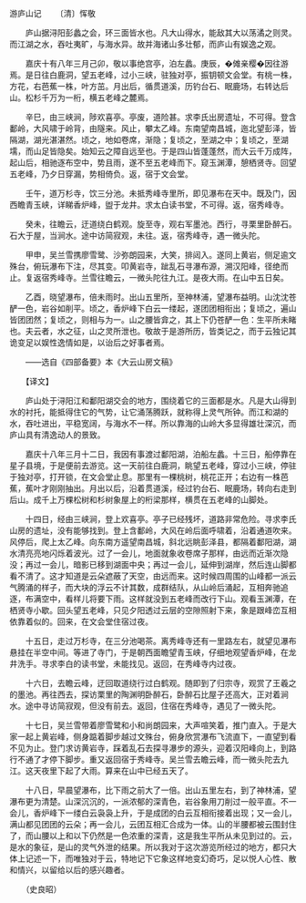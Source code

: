 游庐山记
　　〔清〕恽敬

　　庐山据浔阳彭蠡之会，环三面皆水也。凡大山得水，能敌其大以荡潏之则灵。而江湖之水，吞吐夷旷，与海水异。故并海诸山多壮郁，而庐山有娱逸之观。

　　嘉庆十有八年三月己卯，敬以事绝宫亭，泊左蠡。庚辰，�傩亲樱�因往游焉。是日往白鹿洞，望五老峰，过小三峡，驻独对亭，振钥顿文会堂。有桃一株，方花，右芭蕉一株，叶方茁。月出后，循贯道溪，历钓台石、眠鹿场，右转达后山。松杉千万为一桁，横五老峰之麓焉。

　　辛巳，由三峡涧，陟欢喜亭。亭废，道险甚。求李氏出房遗址，不可得。登含鄱岭，大风啸于岭背，由隧来。风止，攀太乙峰。东南望南昌城，迤北望彭泽，皆隔湖，湖光湛湛然。顷之，地如卷席，渐隐；复顷之，至湖之中；复顷之，至湖壖，而山足皆隐矣。始知云之障自远至也。于是四山皆蓬蓬然，而大云千万成阵，起山后，相驰逐布空中，势且雨，遂不至五老峰而下。窥玉渊潭，憩栖贤寺。回望五老峰，乃夕日穿漏，势相倚负。返，宿于文会堂。

　　壬午，道万杉寺，饮三分池。未抵秀峰寺里所，即见瀑布在天中。既及门，因西瞻青玉峡，详睇香炉峰，盥于龙井。求太白读书堂，不可得。返，宿秀峰寺。

　　癸未，往瞻云，迂道绕白鹤观。旋至寺，观右军墨池。西行，寻栗里卧醉石。石大于屋，当涧水。途中访简寂观，未往。返，宿秀峰寺，遇一微头陀。

　　甲申，吴兰雪携廖雪鹭、沙弥朗园来，大笑，排闼入。遂同上黄岩，侧足逾文殊台，俯玩瀑布下注，尽其变。叩黄岩寺，跐乱石寻瀑布源，溯汉阳峰，径绝而止。复返宿秀峰寺。兰雪往瞻云，一微头陀往九江。是夜大雨。在山中五日矣。

　　乙酉，晓望瀑布，倍未雨时。出山五里所，至神林浦，望瀑布益明。山沈沈苍酽一色，岩谷如削平。顷之，香炉峰下白云一缕起，遂团团相衔出；复顷之，遍山皆团团然；复顷之，则相与为一。山之腰皆弇之，其上下仍苍酽一色：生平所未睹也。夫云者，水之征，山之灵所泄也。敬故于是游所历，皆类记之，而于云独记其诡变足以娱性逸情如是，以诒后之好事者焉。

　　——选自《四部备要》本《大云山房文稿》　

　　【译文】　

　　庐山处于浔阳江和鄱阳湖交会的地方，围绕着它的三面都是水。凡是大山得到水的衬托，能抵得住它的气势，让它涌荡腾跃，就称得上灵气所钟。而江和湖的水，吞吐进出，平稳宽阔，与海水不一样。所以靠海的山岭大多显得雄壮深沉，而庐山具有清逸动人的景致。

　　嘉庆十八年三月十二日，我因有事渡过鄱阳湖，泊船左蠡。十三日，船停靠在星子县境，于是便前去游览。这一天前往白鹿洞，眺望五老峰，穿过小三峡，停驻于独对亭，打开锁，在文会堂止息。那里有一棵桃树，桃花正开；右边有一株芭蕉，蕉叶才刚刚抽出。月出以后，沿着贯道溪，经过钓台石、眠鹿场，转向右走到后山。成千上万棵松树和杉树象屋上的桁梁那样，横贯在五老峰的山脚处。

　　十四日，经由三峡涧，登上欢喜亭。亭子已经残坏，道路非常危险。寻求李氏山房的遗址，没有能够找到。登上含鄱岭，大风在岭后面呼啸着，沿着通道吹来。风停后，爬上太乙峰。向东南方遥望南昌城，斜北远眺彭泽县，都隔着鄱阳湖，湖水清亮亮地闪烁着波光。过了一会儿，地面就象收卷席子那样，由远而近渐次隐没；再过一会儿，暗影已移到湖面中央；再过一会儿，延伸到湖岸，然后连山脚都看不清了。这才知道是云朵遮蔽了天空，由远而来。这时候四周围的山峰都一派云气腾涌的样子，而大块的浮云不计其数，成群结队，从山岭后涌起，互相奔驰追逐，布满空中，看样儿将要下雨。这样就没到五老峰而改行下山。观看玉渊潭，在栖贤寺小歇。回头望五老峰，只见夕阳透过云层的空隙照射下来，象是跟峰峦互相依靠着似的。回来，在文会堂住宿过夜。

　　十五日，走过万杉寺，在三分池喝茶。离秀峰寺还有一里路左右，就望见瀑布悬挂在半空中间。等进了寺门，于是朝西面瞻望青玉峡，仔细地观望香炉峰，在龙井洗手。寻求李白的读书堂，未能找见。返回，在秀峰寺内过夜。

　　十六日，去瞻云峰，迂回取道绕行过白鹤观。随即到了归宗寺，观赏了王羲之的墨池。再往西去，探访栗里的陶渊明卧醉石，卧醉石比屋子还高大，正对着涧水。途中寻访简寂观，但没有前去。返回，住宿在秀峰寺，遇见了一微头陀。

　　十七日，吴兰雪带着廖雪鹭和小和尚朗园来，大声喧笑着，推门直入。于是大家一起上黄岩峰，侧身踮着脚步越过文殊台，俯身欣赏瀑布飞流直下，一直望到看不见为止。登门求访黄岩寺，踩着乱石去探寻瀑步的源头，迎着汉阳峰向上，到路行不通了才停下脚步。重又返回宿于秀峰寺。吴兰雪去瞻云峰，而一微头陀去九江。这天夜里下起了大雨。算来在山中已经五天了。

　　十八日，早晨望瀑布，比下雨之前大了一倍。出山五里左右，到了神林浦，望瀑布更为清楚。山深沉沉的，一派浓郁的深青色，岩谷象用刀削过一般平直。不一会儿，香炉峰下一缕白云袅袅上升，于是成团的白云互相衔接着出现；又一会儿，满山都见团团的云朵；再一会儿，云团互相汇合成为一体。山的半腰都被云围封住了，而山腰以上和以下仍然是一色浓重的深青，这是我生平所从未见到过的。云，是水的象征，是山的灵气外泄的结果。所以我对于这次游览所经过的地方，都只大体上记述一下，而唯独对于云，特地记下它象这样地变幻奇巧，足以悦人心性、散和情兴，以留给以后的感兴趣者。

　　（史良昭） 


